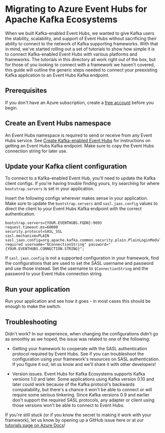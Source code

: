 # Migrating to Azure Event Hubs for Apache Kafka Ecosystems

When we built Kafka-enabled Event Hubs, we wanted to give Kafka users the stability, scalability, and support of Event Hubs without sacrificing their ability to connect to the network of Kafka supporting frameworks. With that in mind, we've started rolling out a set of tutorials to show how simple it is to connect Kafka-enabled Event Hubs with various platforms and frameworks. The tutorials in this directory all work right out of the box, but for those of you looking to connect with a framework we haven't covered, this guide will outline the generic steps needed to connect your preexisting Kafka application to an Event Hubs Kafka endpoint.

## Prerequisites

If you don't have an Azure subscription, create a [free account](https://azure.microsoft.com/en-us/free/?ref=microsoft.com&utm_source=microsoft.com&utm_medium=docs&utm_campaign=visualstudio) before you begin.

## Create an Event Hubs namespace

An Event Hubs namespace is required to send or receive from any Event Hubs service. See [Create Kafka-enabled Event Hubs](https://docs.microsoft.com/en-us/azure/event-hubs/event-hubs-create-kafka-enabled) for instructions on getting an Event Hubs Kafka endpoint. Make sure to copy the Event Hubs connection string for later use.

## Update your Kafka client configuration

To connect to a Kafka-enabled Event Hub, you'll need to update the Kafka client configs. If you're having trouble finding yours, try searching for where `bootstrap.servers` is set in your application.

Insert the following configs wherever makes sense in your application. Make sure to update the `bootstrap.servers` and `sasl.jaas.config` values to direct the client to your Event Hubs Kafka endpoint with the correct authentication. 

```
bootstrap.servers={YOUR.EVENTHUBS.FQDN}:9093
request.timeout.ms=60000
security.protocol=SASL_SSL
sasl.mechanism=PLAIN
sasl.jaas.config=org.apache.kafka.common.security.plain.PlainLoginModule required username="$ConnectionString" password="{YOUR.EVENTHUBS.CONNECTION.STRING}";
``` 

If `sasl.jaas.config` is not a supported configuration in your framework, find the configurations that are used to set the SASL username and password and use those instead. Set the username to `$ConnectionString` and the password to your Event Hubs connection string.

## Run your application

Run your application and see how it goes - in most cases this should be enough to make the switch. 

## Troubleshooting

Didn't work? In our experience, when changing the configurations didn't go as smoothly as we hoped, the issue was related to one of the following:

* Getting your framework to cooperate with the SASL authentication protocol required by Event Hubs. See if you can troubleshoot the configuration using your framework's resources on SASL authentication. If you figure it out, let us know and we'll share it with other developers!

* Version issues. Event Hubs for Kafka Ecosystems supports Kafka versions 1.0 and later. Some applications using Kafka version 0.10 and later could work because of the Kafka protocol's backwards compatability, but there's a chance it won't be able to connect or will require some serious tinkering. Since Kafka versions 0.9 and earlier don't support the required SASL protocols, any adapter or client using those versions won't be able to connect to Event Hubs.

If you're still stuck (or if you know the secret to making it work with your framework), let us know by opening up a GitHub issue here or at our [tutorials page on Azure Docs](https://docs.microsoft.com/en-us/azure/event-hubs/event-hubs-quickstart-kafka-enabled-event-hubs)!
